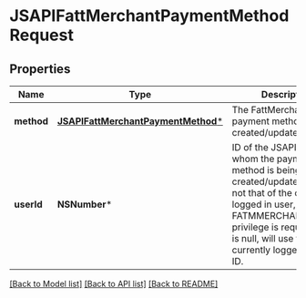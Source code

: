 # JSAPIFattMerchantPaymentMethodRequest

## Properties
Name | Type | Description | Notes
------------ | ------------- | ------------- | -------------
**method** | [**JSAPIFattMerchantPaymentMethod***](JSAPIFattMerchantPaymentMethod.md) | The FattMerchant payment method being created/updated | 
**userId** | **NSNumber*** | ID of the JSAPI user for whom the payment method is being created/updated. If ID is not that of the currently logged in user, FATMMERCHANT_ADMIN privilege is required. If ID is null, will use the currently logged in user&#39;s ID. | [optional] 

[[Back to Model list]](../README.md#documentation-for-models) [[Back to API list]](../README.md#documentation-for-api-endpoints) [[Back to README]](../README.md)


